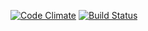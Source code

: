 [![Code Climate](https://codeclimate.com/badge.png)](https://codeclimate.com/github/jackross/threequel)
[![Build Status](https://secure.travis-ci.org/jackross/threequel.png)](http://travis-ci.org/jackross/threequel)